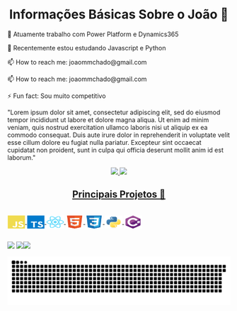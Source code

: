 <div style="display: blox, margin: 100px;">
	<div
		<b><h1 align="center"> Informações Básicas Sobre o João 👋</h1></b>
		<p align="left">🔭 Atuamente trabalho com Power Platform e Dynamics365</p>
		<p align="left">🌱 Recentemente estou estudando Javascript e Python</p>
		<p align="left">📫 How to reach me: joaommchado@gmail.com</p>
		<p align="left">📫 How to reach me: joaommchado@gmail.com</p>
		<p align="left"> ⚡ Fun fact: Sou muito competitivo</p>
		<p>"Lorem ipsum dolor sit amet, consectetur adipiscing elit, sed do eiusmod tempor incididunt ut labore et dolore magna aliqua. Ut enim ad minim veniam, quis nostrud exercitation ullamco laboris nisi ut aliquip ex ea commodo consequat. Duis aute irure dolor in reprehenderit in voluptate velit esse cillum dolore eu fugiat nulla pariatur. Excepteur sint occaecat cupidatat non proident, sunt in culpa qui officia deserunt mollit anim id est laborum."</p>
	</div>
	 <div align="center">
		<a href="https://github.com/joaommchado">
		<img height="180em" src="https://github-readme-stats.vercel.app/api?username=joaommchado&show_icons=true&theme=midnight-purple&include_all_commits=true&count_private=true"/>
		<img height="180em" src="https://github-readme-stats.vercel.app/api/top-langs/?username=joaommchado&layout=compact&langs_count=7&theme=midnight-purple"/>
	</div>
	<div>
		<b><h2 align="center"> Principais Projetos 👋</h2></b>
	</div>
	 <div style="display: inline_block"><br>
  		<img align="center" alt="Jota-Js" height="30" width="40" src="https://raw.githubusercontent.com/devicons/devicon/master/icons/javascript/javascript-plain.svg">
  		<img align="center" alt="Jota-Ts" height="30" width="40" src="https://raw.githubusercontent.com/devicons/devicon/master/icons/typescript/typescript-plain.svg">
  		<img align="center" alt="Jota-React" height="30" width="40" src="https://raw.githubusercontent.com/devicons/devicon/master/icons/react/react-original.svg">
  		<img align="center" alt="Jota-HTML" height="30" width="40" src="https://raw.githubusercontent.com/devicons/devicon/master/icons/html5/html5-original.svg">
  		<img align="center" alt="Jota-CSS" height="30" width="40" src="https://raw.githubusercontent.com/devicons/devicon/master/icons/css3/css3-original.svg">
  		<img align="center" alt="Jota-Python" height="30" width="40" src="https://raw.githubusercontent.com/devicons/devicon/master/icons/python/python-original.svg">
  		<img align="center" alt="Rafa-Csharp" height="30" width="40" src="https://raw.githubusercontent.com/devicons/devicon/master/icons/csharp/csharp-original.svg">
	</div>
  
  ##
 
<div>
 	<a href="https://www.linkedin.com/in/joaopedroribeiromachado123/" ><img src="https://img.shields.io/badge/-LinkedIn-%230077B5?style=for-the-badge&logo=linkedin&logoColor=white" target="_blank"></a>
	<a href = "mailto:joaommchado@gmail.com"><img src="https://img.shields.io/badge/-Gmail-%23333?style=for-the-badge&logo=gmail&logoColor=white" target="_blank</a>
	<a href="https://www.instagram.com/joaaop_machado/?hl=en" target="_blank"><img src="https://img.shields.io/badge/-Instagram-%23E4405F?style=for-the-badge&logo=instagram&logoColor=white" target="_blank"></a>
</div>

  ![Snake animation](https://github.com/joaommchado/joaommchado/blob/output/github-contribution-grid-snake.svg)
 

                       
                       
      
